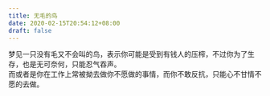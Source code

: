 ```yaml
---
title: 无毛的鸟
date: 2020-02-15T20:54:12+08:00
draft: false
---
```


梦见一只没有毛又不会叫的鸟，表示你可能是受到有钱人的压榨，不过你为了生存，也是无可奈何，只能忍气吞声。<br>
而或者是你在工作上常被拗去做你不愿做的事情，而你不敢反抗，只能心不甘情不愿的去做。<br>
